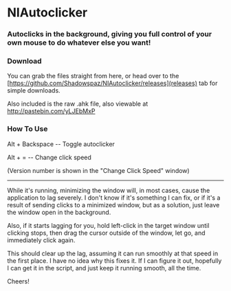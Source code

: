 # NIAutoclicker
### Autoclicks in the background, giving you full control of your own mouse to do whatever else you want! ###

### Download ###
You can grab the files straight from here, or head over to the [https://github.com/Shadowspaz/NIAutoclicker/releases](releases) tab for simple downloads.

Also included is the raw .ahk file, also viewable at http://pastebin.com/yLJEbMxP

### How To Use ###
Alt + Backspace -- Toggle autoclicker

Alt + = -- Change click speed

(Version number is shown in the "Change Click Speed" window)

---

While it's running, minimizing the window will, in most cases, cause the application to lag severely. I don't know if it's something I can fix, or if it's a result of sending clicks to a minimized window, but as a solution, just leave the window open in the background.


Also, if it starts lagging for you, hold left-click in the target window until clicking stops, then drag the cursor outside of the window, let go, and immediately click again.

This should clear up the lag, assuming it can run smoothly at that speed in the first place.
I have no idea why this fixes it. If I can figure it out, hopefully I can get it in the script, and just keep it running smooth, all the time.


Cheers!
